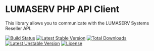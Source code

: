 LUMASERV PHP API Client
=======================

This library allows you to communicate with the LUMASERV Systems Reseller API.

[![Build Status](https://travis-ci.org/LUMASERV/lumaserv-api-php.svg?branch=master)](https://travis-ci.org/lumaserv/lumaserv-php-client)
[![Latest Stable Version](https://poser.pugx.org/lumaserv/lumaserv-php-client/v/stable.svg)](https://packagist.org/packages/lumaserv/lumaserv-php-client)
[![Total Downloads](https://poser.pugx.org/lumaserv/lumaserv-php-client/downloads.svg)](https://packagist.org/packages/lumaserv/lumaserv-php-client)
[![Latest Unstable Version](https://poser.pugx.org/lumaserv/lumaserv-php-client/v/unstable.svg)](https://packagist.org/packages/lumaserv/lumaserv-php-client)
[![License](https://poser.pugx.org/lumaserv/lumaserv-php-client/license.svg)](https://packagist.org/packages/lumaserv/lumaserv-php-client)